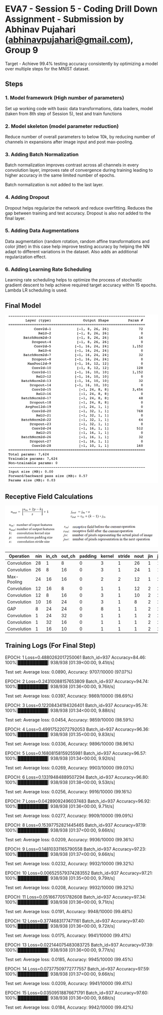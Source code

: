 # EVA7 - Session 5 - Coding Drill Down Assignment - Submission by Abhinav Pujahari (abhinavpujahari@gmail.com), Group 9

Target - Achieve 99.4% testing accuracy consistently by optimizing a model over multiple steps for the MNIST dataset.

## Steps

### 1. Model framework (High number of parameters)
Set up working code with basic data transformations, data loaders, model (taken from 8th step of Session 5), test and train functions

### 2. Model skeleton (model parameter reduction)
Reduce number of overall parameters to below 10k, by reducing number of channels in expansions after image input and post max-pooling.

### 3. Adding Batch Normalization
Batch normalization improves contrast across all channels in every convolution layer,  improves rate of convergence during training leading to higher accuracy in the same limited number of epochs.

Batch normalization is not added to the last layer.

### 4. Adding Dropout
Dropout helps regularize the network and reduce overfitting. Reduces the gap between training and test accuracy.
Dropout is also not added to the final layer.

### 5. Adding Data Augmentations
Data augmentation (random rotation, random affine transformations and color jitter) in this case help improve testing accuracy by helping the NN adapt to different variations in the dataset.
Also adds an additional regularization effect.

### 6. Adding Learning Rate Scheduling
Learning rate scheduling helps to optimize the process of stochastic gradient descent to help achieve required target accuracy within 15 epochs. Lambda LR scheduling is used.

## Final Model
![FinalModel](https://github.com/a-pujahari/EVA7/blob/main/Session5/FinalModel.png)

## Receptive Field Calculations

![ReceptiveField](https://github.com/a-pujahari/EVA7/blob/main/Session5/receptiveField.png)

| Operation   | nin | in\_ch | out\_ch | padding | kernel | stride | nout | jin | jout | rin | rout | 
| ----------- | --- | ------ | ------- | ------- | ------ | ------ | ---- | --- | ---- | --- | ---- | 
| Convolution | 28  | 1      | 8       | 0       | 3      | 1      | 26   | 1   | 1    | 1   | 3    |
| Convolution | 26  | 8      | 16      | 0       | 3      | 1      | 24   | 1   | 1    | 3   | 5    |
| Max-Pooling | 24  | 16     | 16      | 0       | 2      | 2      | 12   | 1   | 2    | 5   | 6    |
| Convolution | 12  | 16     | 8       | 0       | 1      | 1      | 12   | 2   | 2    | 6   | 6    |
| Convolution | 12  | 8      | 16      | 0       | 3      | 1      | 10   | 2   | 2    | 6   | 10   |
| Convolution | 10  | 16     | 24      | 0       | 3      | 1      | 8    | 2   | 2    | 10  | 14   |
| GAP         | 8   | 24     | 24      | 0       | 8      | 1      | 1    | 2   | 2    | 14  | 28   |
| Convolution | 1   | 24     | 32      | 0       | 1      | 1      | 1    | 2   | 2    | 28  | 28   |
| Convolution | 1   | 32     | 16      | 0       | 1      | 1      | 1    | 2   | 2    | 28  | 28   |
| Convolution | 1   | 16     | 10      | 0       | 1      | 1      | 1    | 2   | 2    | 28  | 28   |

## Training Logs (For Final Step)

EPOCH: 1
Loss=0.4880262017250061 Batch_id=937 Accuracy=84.46: 100%|██████████| 938/938 [01:39<00:00,  9.41it/s]

Test set: Average loss: 0.0890, Accuracy: 9707/10000 (97.07%)

EPOCH: 2
Loss=0.24310088157653809 Batch_id=937 Accuracy=94.74: 100%|██████████| 938/938 [01:36<00:00,  9.76it/s]

Test set: Average loss: 0.0397, Accuracy: 9869/10000 (98.69%)

EPOCH: 3
Loss=0.12208434194326401 Batch_id=937 Accuracy=95.74: 100%|██████████| 938/938 [01:34<00:00,  9.88it/s]

Test set: Average loss: 0.0454, Accuracy: 9859/10000 (98.59%)

EPOCH: 4
Loss=0.49917522072792053 Batch_id=937 Accuracy=96.36: 100%|██████████| 938/938 [01:35<00:00,  9.83it/s]

Test set: Average loss: 0.0336, Accuracy: 9896/10000 (98.96%)

EPOCH: 5
Loss=0.16808158159255981 Batch_id=937 Accuracy=96.57: 100%|██████████| 938/938 [01:34<00:00,  9.92it/s]

Test set: Average loss: 0.0269, Accuracy: 9903/10000 (99.03%)

EPOCH: 6
Loss=0.13319484889507294 Batch_id=937 Accuracy=96.80: 100%|██████████| 938/938 [01:38<00:00,  9.53it/s]

Test set: Average loss: 0.0256, Accuracy: 9916/10000 (99.16%)

EPOCH: 7
Loss=0.04289092496037483 Batch_id=937 Accuracy=96.92: 100%|██████████| 938/938 [01:36<00:00,  9.71it/s]

Test set: Average loss: 0.0277, Accuracy: 9909/10000 (99.09%)

EPOCH: 8
Loss=0.15397752821445465 Batch_id=937 Accuracy=97.19: 100%|██████████| 938/938 [01:37<00:00,  9.66it/s]

Test set: Average loss: 0.0209, Accuracy: 9936/10000 (99.36%)

EPOCH: 9
Loss=0.14810331165790558 Batch_id=937 Accuracy=97.23: 100%|██████████| 938/938 [01:37<00:00,  9.66it/s]

Test set: Average loss: 0.0232, Accuracy: 9932/10000 (99.32%)

EPOCH: 10
Loss=0.006525579374283552 Batch_id=937 Accuracy=97.21: 100%|██████████| 938/938 [01:35<00:00,  9.79it/s]

Test set: Average loss: 0.0208, Accuracy: 9932/10000 (99.32%)

EPOCH: 11
Loss=0.0516677051782608 Batch_id=937 Accuracy=97.34: 100%|██████████| 938/938 [01:36<00:00,  9.71it/s]

Test set: Average loss: 0.0191, Accuracy: 9948/10000 (99.48%)

EPOCH: 12
Loss=0.3774683177471161 Batch_id=937 Accuracy=97.40: 100%|██████████| 938/938 [01:36<00:00,  9.72it/s]

Test set: Average loss: 0.0175, Accuracy: 9941/10000 (99.41%)

EPOCH: 13
Loss=0.022144075483083725 Batch_id=937 Accuracy=97.39: 100%|██████████| 938/938 [01:36<00:00,  9.77it/s]

Test set: Average loss: 0.0185, Accuracy: 9945/10000 (99.45%)

EPOCH: 14
Loss=0.07377509772777557 Batch_id=937 Accuracy=97.59: 100%|██████████| 938/938 [01:37<00:00,  9.66it/s]

Test set: Average loss: 0.0209, Accuracy: 9941/10000 (99.41%)

EPOCH: 15
Loss=0.03509518876671791 Batch_id=937 Accuracy=97.60: 100%|██████████| 938/938 [01:36<00:00,  9.68it/s]

Test set: Average loss: 0.0184, Accuracy: 9942/10000 (99.42%)
